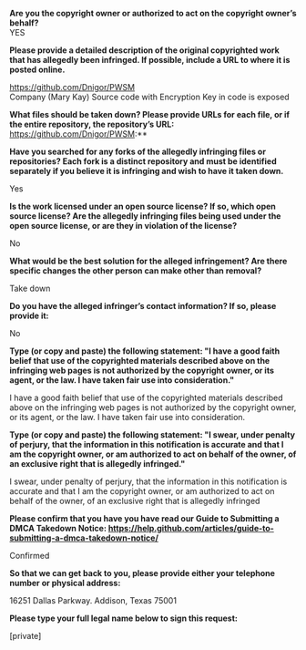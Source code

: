 **Are you the copyright owner or authorized to act on the copyright owner’s behalf?**  
YES

**Please provide a detailed description of the original copyrighted work that has allegedly been infringed. If possible, include a URL to where it is posted online.**  

https://github.com/Dnigor/PWSM  
Company (Mary Kay) Source code with Encryption Key in code is exposed

**What files should be taken down? Please provide URLs for each file, or if the entire repository, the repository’s URL:**  
https://github.com/Dnigor/PWSM:**

**Have you searched for any forks of the allegedly infringing files or repositories? Each fork is a distinct repository and must be identified separately if you believe it is infringing and wish to have it taken down.**  

Yes

**Is the work licensed under an open source license? If so, which open source license? Are the allegedly infringing files being used under the open source license, or are they in violation of the license?**  

No

**What would be the best solution for the alleged infringement? Are there specific changes the other person can make other than removal?**  

Take down

**Do you have the alleged infringer’s contact information? If so, please provide it:**  

No

**Type (or copy and paste) the following statement: "I have a good faith belief that use of the copyrighted materials described above on the infringing web pages is not authorized by the copyright owner, or its agent, or the law. I have taken fair use into consideration."**  

I have a good faith belief that use of the copyrighted materials described above on the infringing web pages is not authorized by the copyright owner, or its agent, or the law. I have taken fair use into consideration.

**Type (or copy and paste) the following statement: "I swear, under penalty of perjury, that the information in this notification is accurate and that I am the copyright owner, or am authorized to act on behalf of the owner, of an exclusive right that is allegedly infringed."**  

I swear, under penalty of perjury, that the information in this notification is accurate and that I am the copyright owner, or am authorized to act on behalf of the owner, of an exclusive right that is allegedly infringed

**Please confirm that you have you have read our Guide to Submitting a DMCA Takedown Notice: https://help.github.com/articles/guide-to-submitting-a-dmca-takedown-notice/**  

Confirmed

**So that we can get back to you, please provide either your telephone number or physical address:**  

16251 Dallas Parkway. Addison, Texas 75001  

**Please type your full legal name below to sign this request:**  

[private]
